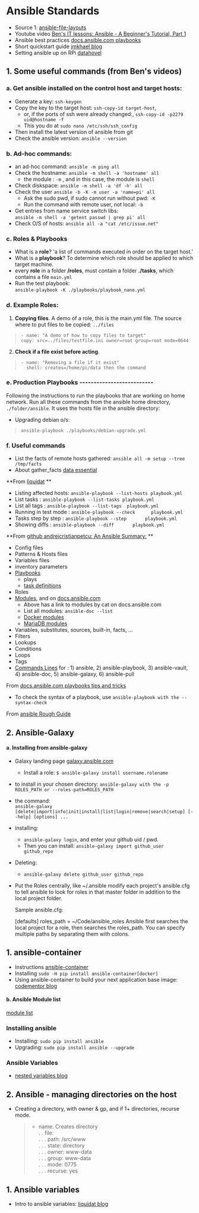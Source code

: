 # Ansible Standards

- Source 1: [ansible-file-layouts](https://leucos.github.io/ansible-files-layout)  
- Youtube video [Ben's IT lessons: Ansible - A Beginner's Tutorial, Part 1](https://youtu.be/icR-df2Olm8)  
- Ansible best practices [docs.ansible.com playbooks](http://docs.ansible.com/ansible/latest/playbooks_best_practices.html)  
- Short quickstart guide [jmkhael blog](http://jmkhael.io/ansible-3/)  
- Setting ansible up on RPi [datahovel](https://datahovel.com/2016/03/20/how-to-setup-the-raspberry-pi-using-ansible/)

## 1. Some useful commands (from Ben's videos)

### a. Get ansible installed on the control host and target hosts:

- Generate a key: `ssh-keygen`
- Copy the key to the target host: `ssh-copy-id target-host`,
  - or, if the ports of ssh were already changed:, `ssh-copy-id -p2279 uid@hostname -f`
  - This you do at `sudo nano /etc/ssh/ssh_config`
- Then install the latest version of ansible from git
- Check the ansible version: `ansible --version`


### b. Ad-hoc commands:

- an ad-hoc command:  `ansible -m ping all`
- Check the hostname: `ansible -m shell -a 'hostname' all`
  - the module : `-m` , and in this case, the module is `shell`
- Check diskspace: `ansible -m shell -a 'df -h' all`
- Check the user `ansible -b -K -m user -a 'name=pi' all`
  - Ask the sudo pwd, if sudo cannot run without pwd: `-K`
  - Run the command with remote user, not local: `-b`
- Get entries from name service switch libs:   
`ansible -m shell -a 'getent passwd | grep pi' all`
- Check O/S of hosts: `ansible all -a "cat /etc/issue.net"`

### c. Roles & Playbooks
- What is a **role**? 'a list of commands executed in order on the target host.'
- What is a **playbook**? To determine which role should be applied to which target machine.
- every **role** in a folder **/roles**, must contain a folder **./tasks**, which contains a file `main.yml`
- Run the test playbook:  
`ansible-playbook -K ./playbooks/playbook_nano.yml `


### d. Example Roles:
1. **Copying files**. A demo of a role, this is the main.yml file. The source where to put files to be copied: `../files`
>`- name: "A demo of how to copy files to target"`  
`copy: src=../files/testfile.ini owner=root group=root mode=0644`

2. **Check if a file exist before acting**.
>`- name: "Removing a file if it exist"`   
`  shell: creates=/home/pi/data then the command`

### e. Production Playbooks --------------------------
Following the instructions to run the playbooks that are working on home network. Run all these commands from the ansible home directory, `./folder/ansible`. It uses the hosts file in the ansible directory:
- Upgrading debian o/s:

>`ansible-playbook ./playbooks/debian-upgrade.yml`

### f. Useful commands

- List the facts of remote hosts gathered: `ansible all -m setup --tree /tmp/facts`
- About gather_facts [data essential](https://www.data-essential.com/ansible-how-to-collect-information-about-remote-hosts-with-gathers-facts/)

**From [liquidat](https://liquidat.wordpress.com/2016/02/29/useful-options-ansible-cli/) **
- Listing affected hosts: `ansible-playbook --list-hosts playbook.yml`  
- List tasks            : `ansible-playbook --list-tasks playbook.yml`  
- List all tags         : `ansible-playbook --list-tags  playbook.yml`  
- Running in test mode  : `ansible-playbook --check      playbook.yml`  
- Tasks step by step    : `ansible-playbook --step       playbook.yml`  
- Showing diffs         : `ansible-playbook --diff       playbook.yml`  

**From [github andreicristianpetcu: An Ansible Summary:](https://gist.github.com/andreicristianpetcu/b892338de279af9dac067891579cad7d) **  
- Config files  
- Patterns & Hosts files  
- Variables files  
- inventory parameters  
- [Playbooks](https://gist.github.com/andreicristianpetcu/b892338de279af9dac067891579cad7d#playbooks)  
  - plays  
  - [task definitions](https://gist.github.com/andreicristianpetcu/b892338de279af9dac067891579cad7d#task-definitions)  
- Roles  
- [Modules](https://gist.github.com/andreicristianpetcu/b892338de279af9dac067891579cad7d#modules), and on   [docs.ansible.com](http://docs.ansible.com/ansible/latest/modules_by_category.html)  
  - Above has a link to modules by cat on docs.ansible.com  
  - List all modules: `ansible-doc --list`  
  - [Docker modules](http://docs.ansible.com/ansible/latest/list_of_cloud_modules.html#docker)  
  - [MariaDB modules](http://docs.ansible.com/ansible/latest/list_of_database_modules.html)  
- Variables, substitutes, sources, built-in, facts, ...  
- Filters  
- Lookups  
- Conditions  
- Loops  
- Tags  
- [Commands Lines](https://gist.github.com/andreicristianpetcu/b892338de279af9dac067891579cad7d#command-lines) for : 1) ansible, 2) ansible-playbook, 3) ansible-vault, 4) ansible-doc, 5) ansible-galaxy, 6) ansible-pull  


From [docs.ansible.com playbooks tips and tricks](http://docs.ansible.com/ansible/latest/playbooks_intro.html#tips-and-tricks)
- To check the syntax of a playbook, use `ansible-playbook with the --syntax-check`

From [ansible Rough Guide](http://zenpackers.readthedocs.io/en/latest/ansible.html)


## 2. Ansible-Galaxy

#### a. Installing from ansible-galaxy

- Galaxy landing page [galaxy.ansible.com](https://galaxy.ansible.com)
  - Install a role: `$ ansible-galaxy install username.rolename`

- to install in your chosen directory: `ansible-galaxy with the -p ROLES_PATH or --roles-path=ROLES_PATH`
- the command:  
`ansible-galaxy [delete|import|info|init|install|list|login|remove|search|setup] [--help] [options] ...`

- installing:
  - `ansible-galaxy login`, and enter your github uid / pwd.
  - Then you can install: `ansible-galaxy import github_user github_repo`

- Deleting:
    - `ansible-galaxy delete github_user github_repo`

- Put the Roles centrally, like ~/.ansible
    modify each project's ansible.cfg to tell ansible to look for roles in that master folder in addition to the local project folder.

    Sample ansible.cfg:

    [defaults]
    roles_path = ~/Code/ansible_roles
    Ansible first searches the local project for a role, then searches the roles_path. You can specify multiple paths by separating them with colons.


## 1. ansible-container

- Instructions [ansible-container](https://docs.ansible.com/ansible-container/installation.html)
- Installing `sudo -H pip install ansible-container[docker]`
- Using ansible-container to build your next application base image: [codementor blog](https://www.codementor.io/slavko/using-ansible-container-to-build-your-next-application-base-image-c4eq2ise1)

#### b. Ansible Module list
[module list](http://docs.ansible.com/ansible/latest/modules_by_category.html)

### Installing ansible

- Installing: `sudo pip install ansible`
- Upgrading: `sudo pip install ansible --upgrade`

### Ansible Variables

- [nested variables blog](http://blog.v-studios.com/2014/08/nested-variable-inheritance-with.html)

## 2. Ansible - managing directories on the host

- Creating a directory, with owner & gp, and if 1+ directories, recurse mode.

  >- name: Creates directory   
. . file:  
. . . path: /src/www  
. . . state: directory  
. . . owner: www-data   
. . . group: www-data   
. . . mode: 0775  
. . . recurse: yes   

## 1. Ansible variables

- Intro to ansible variables: [liquidat blog](https://liquidat.wordpress.com/2016/01/26/howto-introduction-to-ansible-variables/)
